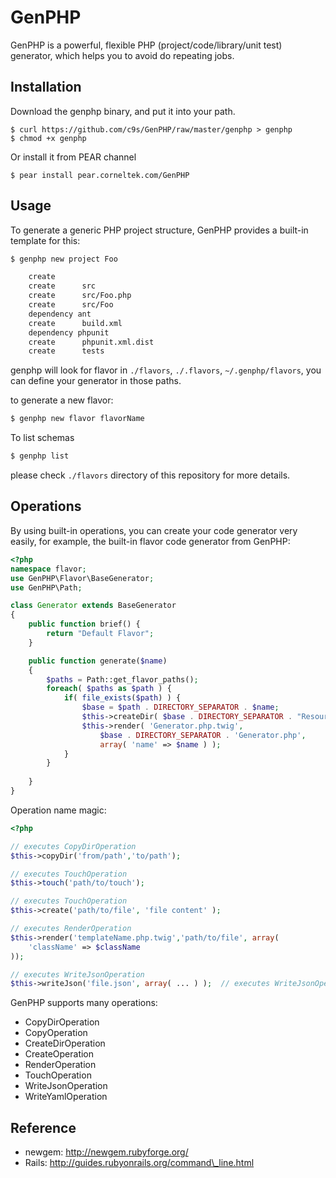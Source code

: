 GenPHP
======
GenPHP is a powerful, flexible PHP (project/code/library/unit test) generator,
which helps you to avoid do repeating jobs.


Installation
------------
Download the genphp binary, and put it into your path.

    $ curl https://github.com/c9s/GenPHP/raw/master/genphp > genphp
    $ chmod +x genphp

Or install it from PEAR channel

    $ pear install pear.corneltek.com/GenPHP

Usage
-----

To generate a generic PHP project structure, GenPHP provides a built-in
template for this:

```bash
$ genphp new project Foo

    create
    create      src
    create      src/Foo.php
    create      src/Foo
    dependency ant
    create      build.xml
    dependency phpunit
    create      phpunit.xml.dist
    create      tests
```

genphp will look for flavor in `./flavors`, `./.flavors`, `~/.genphp/flavors`, you 
can define your generator in those paths.

to generate a new flavor:

```bash
$ genphp new flavor flavorName
```

To list schemas

```bash
$ genphp list
```

please check `./flavors` directory of this repository
for more details.

Operations
----------
By using built-in operations, you can create your code generator very easily,
for example, the built-in flavor code generator from GenPHP:

```php
<?php 
namespace flavor;
use GenPHP\Flavor\BaseGenerator;
use GenPHP\Path;

class Generator extends BaseGenerator
{
    public function brief() { 
        return "Default Flavor";
    }

    public function generate($name)
    {
        $paths = Path::get_flavor_paths();
        foreach( $paths as $path ) {
            if( file_exists($path) ) {
                $base = $path . DIRECTORY_SEPARATOR . $name;
                $this->createDir( $base . DIRECTORY_SEPARATOR . "Resources");
                $this->render( 'Generator.php.twig',  
                    $base . DIRECTORY_SEPARATOR . 'Generator.php', 
                    array( 'name' => $name ) );
            }
        }
        
    }
}
```

Operation name magic:

```php
<?php

// executes CopyDirOperation
$this->copyDir('from/path','to/path');  

// executes TouchOperation
$this->touch('path/to/touch');          

// executes TouchOperation
$this->create('path/to/file', 'file content' );         

// executes RenderOperation
$this->render('templateName.php.twig','path/to/file', array(
    'className' => $className
));

// executes WriteJsonOperation
$this->writeJson('file.json', array( ... ) );  // executes WriteJsonOperation
```

GenPHP supports many operations:

- CopyDirOperation
- CopyOperation
- CreateDirOperation
- CreateOperation
- RenderOperation
- TouchOperation
- WriteJsonOperation
- WriteYamlOperation

Reference
---------
* newgem: http://newgem.rubyforge.org/
* Rails: http://guides.rubyonrails.org/command\_line.html
